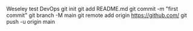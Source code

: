 Weseley test DevOps
git init 
git add README.md
git commit -m "first commit"
git branch -M main
git remote add origin https://github.com/
git push -u origin main
